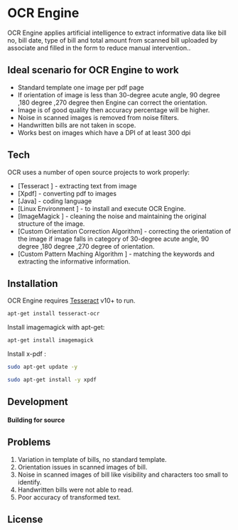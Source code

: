 # OCR Engine

OCR Engine applies artificial intelligence to extract informative data like bill no, bill date, type of bill and total amount from scanned bill uploaded by associate and filled in the form to reduce manual intervention..

## Ideal scenario for OCR Engine to work

- Standard template one image per pdf page
- If orientation of image is less than 30-degree acute angle, 90 degree ,180 degree ,270 degree then Engine can correct the orientation.
- Image is of good quality then accuracy percentage will be higher.
- Noise in scanned images is removed from noise filters.
- Handwritten bills are not taken in scope.
- Works best on images which have a DPI of at least 300 dpi


## Tech

OCR uses a number of open source projects to work properly:

- [Tesseract ] - extracting text from image
- [Xpdf] -   converting pdf to images
- [Java] - coding language
- [Linux Environment ] - to install and execute OCR Engine.
- [ImageMagick ] - cleaning the noise and maintaining the original structure of the image.
- [Custom Orientation Correction Algorithm] -  correcting the orientation of the image if image falls in category of 30-degree acute angle, 90 degree ,180 degree ,270 degree of orientation.
- [Custom Pattern Maching Algorithm ] - matching the keywords and extracting the informative information.


## Installation

OCR Engine requires [Tesseract](https://nodejs.org/) v10+ to run.

```sh
apt-get install tesseract-ocr
```

Install imagemagick with apt-get:

```sh
apt-get install imagemagick
```
Install x-pdf :
```sh
sudo apt-get update -y
```

```sh
sudo apt-get install -y xpdf
```

## Development


#### Building for source


## Problems

1)	Variation in template of bills, no standard template.
2)	Orientation issues in scanned images of bill.
3)	Noise in scanned images of bill like visibility and characters too small to identify.
4)	Handwritten bills were not able to read.
5)	Poor accuracy of transformed text.


## License


